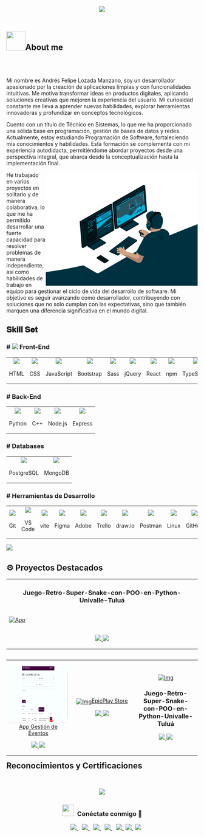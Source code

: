 <p align="center">
  <a href="https://github.com/tu-usuario"><img src="https://readme-typing-svg.herokuapp.com/?lines=¡Hola%20a%20todos!;¡Bienvenido%20a%20mi%20perfil!;Desarrollador%20de%20Software;Apasionado%20por%20diseños;%20limpios%20e%20intuitivos;10%Siempre%20aprendiendo%20nuevas%20tecnologías&font=Pacifico&center=true&width=650&height=120&color=58a6ff&vCenter=true&size=45%22"></a>
</p>


<br><br>
<img align="left" src = "https://user-images.githubusercontent.com/63050133/156777293-72a6e681-2582-4a9d-ad92-09d1181d47c7.gif" width = 50px height=50px>


<h2 align="left" font-weight="bold">About me</h2>  
<br><br>
<p>
	Mi nombre es Andrés Felipe Lozada Manzano, soy un desarrollador apasionado por la creación de aplicaciones limpias y con funcionalidades intuitivas. Me motiva transformar ideas en productos digitales,
	aplicando soluciones creativas que mejoren la experiencia del usuario. Mi curiosidad constante me lleva a aprender nuevas habilidades, explorar herramientas innovadoras y profundizar en conceptos
	tecnológicos.
</p>

<p>
	Cuento con un título de Técnico en Sistemas, lo que me ha proporcionado una sólida base en programación, gestión de bases de datos y redes. Actualmente, estoy estudiando Programación de Software,
	fortaleciendo mis conocimientos y habilidades. Esta formación se complementa con mi experiencia autodidacta, permitiéndome abordar proyectos desde una perspectiva integral, que abarca desde la
	conceptualización hasta la implementación final.
</p>
<img align="right" alt="Coding" width="400" src="https://github.com/supravatm/supravatm/blob/main/src/code.gif">
<p>
	He trabajado en varios proyectos en solitario y de manera colaborativa, lo que me ha permitido desarrollar una fuerte capacidad para resolver problemas de manera independiente, 
	así como habilidades de trabajo en equipo para gestionar el ciclo de vida del desarrollo de software. Mi objetivo es seguir avanzando como desarrollador, 
	contribuyendo con soluciones que no solo cumplan con las expectativas, sino que también marquen una diferencia significativa en el mundo digital.
</p>

<h2 font-weight="bold">𝐒𝐤𝐢𝐥𝐥 𝐒𝐞𝐭</h2>
<h3># <picture> <img src = "https://github.com/7oSkaaa/7oSkaaa/blob/main/Images/Front_End.gif?raw=true" width = 50px>  </picture> Front-End</h3>
<table>
  <tr align="center">
      <td><img src="https://skillicons.dev/icons?i=html" width="50"><br><p>HTML</p></td>
      <td><img src="https://skillicons.dev/icons?i=css" width="50"><br><p>CSS</p></td>
      <td><img src="https://skillicons.dev/icons?i=js" width="50"><br><p>JavaScript</p></td>
      <td><img src="https://skillicons.dev/icons?i=bootstrap" width="50"><br><p>Bootstrap</p></td>
      <td><img src="https://skillicons.dev/icons?i=sass" width="50"><br><p>Sass</p></td>
      <td><img src="https://skillicons.dev/icons?i=jquery" width="50"><br><p>jQuery</p></td>
      <td><img src="https://skillicons.dev/icons?i=react" width="50"><br><p>React</p></td>
      <td><img src="https://skillicons.dev/icons?i=npm" width="50"><br><p>npm</p></td>
      <td><img src="https://skillicons.dev/icons?i=ts" width="50"><br><p>TypeScript</p></td>
      <td><img src="https://skillicons.dev/icons?i=nextjs" width="50"><br><p>Next.js</p></td>
  </tr>
</table>

<h3># Back-End</h3>
<table>
  <tr align="center">
      <td><img src="https://skillicons.dev/icons?i=py" width="50"><br><p>Python</p></td>
      <td><img src="https://skillicons.dev/icons?i=cpp" width="50"><br><p>C++</p></td>
      <td><img src="https://skillicons.dev/icons?i=nodejs" width="50"><br><p>Node.js</p></td>
      <td><img src="https://skillicons.dev/icons?i=express" width="50"><br><p>Express</p></td>
  </tr>
</table>

<h3># Databases</h3>
<table>
  <tr align="center">
     <td><img src="https://skillicons.dev/icons?i=postgres" width="50"><br><p>PostgreSQL</p></td>
     <td><img src="https://skillicons.dev/icons?i=mongodb" width="50"><br><p>MongoDB</p></td>
  </tr>
</table>  

<h3># Herramientas de Desarrollo</h3>
<table>
  <tr align="center">
      <td><img src="https://skillicons.dev/icons?i=git" width="50"><br><p>Git</p></td>
      <td><img src="https://skillicons.dev/icons?i=vscode" width="50"><br><p>VS Code</p></td>
      <td><img src="https://skillicons.dev/icons?i=vite" width="50"><br><p>vite</p></td>
      <td><img src="https://skillicons.dev/icons?i=figma" width="50"><br><p>Figma</p></td>
      <td><img src="https://skillicons.dev/icons?i=xd" width="50"><br><p>Adobe</p></td>
      <td><img src="https://cdn-icons-png.flaticon.com/512/174/174874.png" width="50"><br><p>Trello</p></td>
      <td><img src="https://apps.pardus.org.tr/files/pngicons/draw.io.png" width="50"><br><p>draw.io</p></td>
      <td><img src="https://skillicons.dev/icons?i=postman" width="50"><br><p>Postman</p></td>
      <td><img src="https://skillicons.dev/icons?i=linux" width="50"><br><p>Linux</p></td>
      <td><img src="https://skillicons.dev/icons?i=github" width="50"><br><p>GitHub</p></td>
  </tr>
</table>

<img src="https://user-images.githubusercontent.com/73097560/115834477-dbab4500-a447-11eb-908a-139a6edaec5c.gif">             
<br>
<h2>⚙️ Proyectos Destacados</h2>

<table>
  
  <tr>
    <td width="50%" valign="top">
      <h3 align="center">Juego-Retro-Super-Snake-con-POO-en-Python-Univalle-Tuluá</h3>
        <br />
        <a target="_blank" href="#">
            <img src="" width="100%" height="500" alt="App"/>
        </a>
        <br />
        <p align="center">
		<br>
		<a href="https://github.com/lozadandres/Juego-Retro-Super-Snake-con-POO-en-Python---Univalle-Tulu-" target="_blank">
			<img src="https://img.shields.io/badge/GitHub-100000?style=for-the-badge&logo=github&logoColor=white"/>
		</a>  
		<a href="https://youtu.be/J3YhwaTR3kg" target="_blank">
			<img src="https://img.shields.io/badge/YouTube-FF0000?style=for-the-badge&logo=youtube&logoColor=white"/>
		</a>
      </p>
    </td>
  </tr>
  
</table>

<div id="proyectos">

<table align="left" >
<tr border="none">
  <td width="25%" align="center">
    <p align="center">
        <a href="#" title="Go to Source">
		<img align="center" width=100% src="https://github.com/lozadandres/Gesti-n-de-Eventos/blob/main/Captura.png" alt="Img" height="150 />
	</a>
    </p>
    <h3 align="center">App Gestión de Eventos</h3>
    <p align="center">
        <a href="https://github.com/lozadandres/Gesti-n-de-Eventos" target="_blank">
		<img src="https://img.shields.io/badge/GitHub-100000?style=for-the-badge&logo=github&logoColor=white"/>
        </a>
	<a href="https://www.youtube.com/watch?v=IyEfGd1T09Q&t=1s" target="_blank">
		<img src="https://img.shields.io/badge/YouTube-FF0000?style=for-the-badge&logo=youtube&logoColor=white"/>
	</a>
    </p>       
</td>
<td width="25%" align="center">
    <p align="center">
        <a href="#" title="Go to Source">
		<img align="center" width=100% src="https://media.licdn.com/dms/image/v2/D4E2DAQGE8uVXvqLB0Q/profile-treasury-image-shrink_1280_1280/profile-treasury-image-shrink_1280_1280/0/1735863440739e=1742338800&v=beta&t=ql8IkFadDeEPA7JAK3QtpshAv2o0rCNFFH6dsR6FmVw"   alt="Img" height="150/>
	</a>
    </p>
    <h3 align="center">EpicPlay Store</h3>
    <p align="center">
        <a href="https://github.com/lozadandres/Tienda-epicPlay-store-V4--frontend" target="_blank">
		<img src="https://img.shields.io/badge/GitHub-100000?style=for-the-badge&logo=github&logoColor=white"/>
        </a>
	<a href="https://github.com/lozadandres/Tienda-epicPlay-store-V4-backend" target="_blank">
		<img src="https://img.shields.io/badge/GitHub-100000?style=for-the-badge&logo=github&logoColor=white"/>
        </a>
    </p>       
</td>
  
<td width="25%" align="center">
    <p align="center">
     <a href="https://youtu.be/py31Y1Ku4Es" title="Go to Source">
        <img align="center" width=100% src="https://raw.githubusercontent.com/lozadandres/Juego-Retro-Super-Snake-con-POO-en-Python---Univalle-Tulua/refs/heads/main/Juego%20Retro%20Super%20Snake%20con%20POO%20en%20Python/assets/imagenes/339798857-8c91a017-07e7-4b06-80ed-949593fe2820.jpeg" alt="Img" /></a>
    </p>
    <h3 align="center">Juego-Retro-Super-Snake-con-POO-en-Python-Univalle-Tuluá</h3>
    <p align="center">
       <a href="https://github.com/lozadandres/Juego-Retro-Super-Snake-con-POO-en-Python---Univalle-Tulu-" target="_blank">
	       <img src="https://img.shields.io/badge/GitHub-100000?style=for-the-badge&logo=github&logoColor=white"/>
	</a>  
	<a href="https://youtu.be/J3YhwaTR3kg" target="_blank">
		<img src="https://img.shields.io/badge/YouTube-FF0000?style=for-the-badge&logo=youtube&logoColor=white"/>
	</a>
    </p>
</td>

   
  
</tr>
</table>
  </div>

<h2>Reconocimientos y Certificaciones</h2>

<br/>
<p  align="center">
<img src="https://user-images.githubusercontent.com/73097560/115834477-dbab4500-a447-11eb-908a-139a6edaec5c.gif">             
<br>

<h3 align="center" > <img src="https://media.giphy.com/media/iY8CRBdQXODJSCERIr/giphy.gif" width="30" height="30" style="margin-right: 10px;">Conéctate conmigo 🤝 </h3>

<p align="center">

 <div align="center"  class="icons-social" style="margin-left: 10px;">
	<a style="margin-left: 10px;"  target="_blank" href="https://github.com/lozadandres">
		<img src="https://img.shields.io/badge/GitHub-100000?style=for-the-badge&logo=github&logoColor=white">
	</a>
        <a style="margin-left: 10px;" target="_blank" href="mailto:lozadaandres955@gmail.com">
		<img src="https://img.shields.io/badge/Gmail-D14836?style=for-the-badge&logo=gmail&logoColor=white">
	</a>
        <a style="margin-left: 10px;" target="_blank" href="https://www.linkedin.com/in/andr%C3%A9s-felipe-lozada-manzano-0b9ba31b0/">
		<img src="https://img.shields.io/badge/LinkedIn-0077B5?style=for-the-badge&logo=linkedin&logoColor=white">
	</a>
	<a style="margin-left: 10px;" target="_blank" href="https://discord.com/users/1270558508030492704">
		<img src="https://img.shields.io/badge/Discord-7289DA?style=for-the-badge&logo=discord&logoColor=white">
	</a>
	<a style="margin-left: 10px;" target="_blank" href="https://www.youtube.com/@ANDRESFELIPELOZADAMANZANO">
		<img src="https://img.shields.io/badge/YouTube-FF0000?style=for-the-badge&logo=youtube&logoColor=white">
	</a>
	<a style="margin-left: 5px;" target="_blank" href="https://x.com/LozadaManzano">
		<img src="https://img.shields.io/badge/Twitter-1DA1F2?style=for-the-badge&logo=twitter&logoColor=white">
	</a>
	 <a style="margin-left: 5px;" target="_blank" href="https://www.instagram.com/andres_felipe_lozada_manzano/">
		<img src="https://img.shields.io/badge/Instagram-E4405F?style=for-the-badge&logo=instagram&logoColor=white">
	</a>
 </div>

</p>
